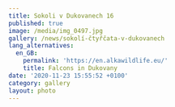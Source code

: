 ```yaml
---
title: Sokoli v Dukovanech 16
published: true
image: /media/img_0497.jpg
gallery: /news/sokolí-čtyřčata-v-dukovanech
lang_alternatives:
  en_GB:
    permalink: 'https://en.alkawildlife.eu/'
    title: Falcons in Dukovany
date: '2020-11-23 15:55:52 +0100'
category: gallery
layout: photo
---
```



